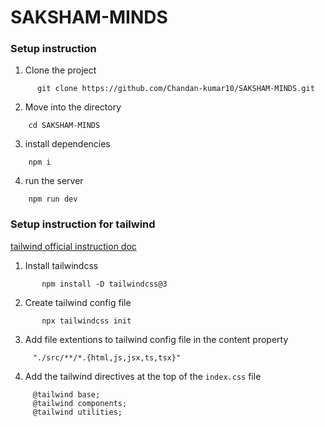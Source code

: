 # SAKSHAM-MINDS 

### Setup instruction

 1. Clone the project

```
      git clone https://github.com/Chandan-kumar10/SAKSHAM-MINDS.git
```

 2. Move into the directory

 ```
     cd SAKSHAM-MINDS
```

 3. install dependencies

 ```
     npm i
```

 4. run the server

 ```
     npm run dev
```



### Setup instruction for tailwind

[tailwind official instruction doc](https://v3.tailwindcss.com/docs/installation)

 1. Install tailwindcss

 ```
        npm install -D tailwindcss@3
```

 2. Create tailwind config file

 ```
        npx tailwindcss init
```

3. Add file extentions to tailwind config file in the content property
```
     "./src/**/*.{html,js,jsx,ts,tsx}"

```

4. Add the tailwind directives at the top of the  `index.css` file

```
     @tailwind base;
     @tailwind components;
     @tailwind utilities;
```